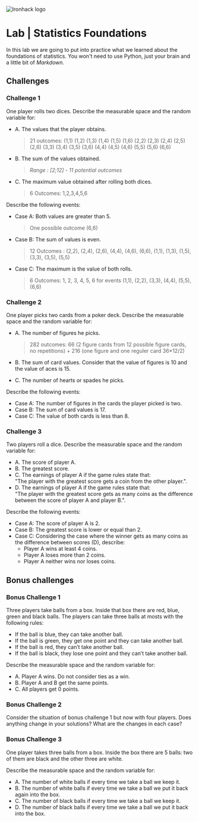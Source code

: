 ![Ironhack logo](https://i.imgur.com/1QgrNNw.png)

# Lab | Statistics Foundations
In this lab we are going to put into practice what we learned about the foundations of statistics. You won't need to use Python, just your brain and a little bit of *Markdown*. 



## Challenges
### Challenge 1
One player rolls two dices. Describe the measurable space and the random variable for:
* A. The values that the player obtains.

    >21 outcomes:
    (1,1)	(1,2)	(1,3)	(1,4)	(1,5)	(1,6)
            (2,2)	(2,3)	(2,4)	(2,5)	(2,6)
                    (3,3)	(3,4)	(3,5)	(3,6)
                            (4,4)	(4,5)	(4,6)
                                    (5,5)	(5,6)
                                            (6,6)

* B. The sum of the values obtained.
    
    >*Range : [2;12] - 11 potential outcomes*
        
* C. The maximum value obtained after rolling both dices.
    
    >6 Outcomes: 1,2,3,4,5,6

Describe the following events:
* Case A: Both values are greater than 5.
    
    >One possible outcome (6,6)  
      
* Case B: The sum of values is even.
      
     >12 Outcomes : (2,2), (2,4), (2,6), (4,4), (4,6), (6,6), (1,1), (1,3), (1,5), (3,3), (3,5), (5,5)      
        
* Case C: The maximum is the value of both rolls.
     
     >6 Outcomes: 1, 2, 3, 4, 5, 6 for events (1,1), (2,2), (3,3), (4,4), (5,5), (6,6)
        

### Challenge 2
One player picks two cards from a poker deck. Describe the measurable space and the random variable for:
* A. The number of figures he picks.
    
    >282 outcomes: 66 (2 figure cards from 12 possible figure cards, no repetitions) 
                + 216 (one figure and one reguler card 36*12/2) 
    
* B. The sum of card values. Consider that the value of figures is 10 and the value of aces is 15.
* C. The number of hearts or spades he picks.

Describe the following events:
* Case A: The number of figures in the cards the player picked is two.
* Case B: The sum of card values is 17.
* Case C: The value of both cards is less than 8.

### Challenge 3
Two players roll a dice. Describe the measurable space and the random variable for:
* A. The score of player A.
* B. The greatest score.
* C. The earnings of player A if the game rules state that:  
"The player with the greatest score gets a coin from the other player.".
* D. The earnings of player A if the game rules state that:  
"The player with the greatest score gets as many coins as the difference between the score of player A and player B.". 

Describe the following events:
* Case A: The score of player A is 2.
* Case B: The greatest score is lower or equal than 2.
* Case C: Considering the case where the winner gets as many coins as the difference between scores (D), describe: 
  * Player A wins at least 4 coins.
  * Player A loses more than 2 coins.
  * Player A neither wins nor loses coins.

## Bonus challenges
### Bonus Challenge 1
Three players take balls from a box. Inside that box there are red, blue, green and black balls. The players can take three balls at mosts with the following rules:

* If the ball is blue, they can take another ball.
* If the ball is green, they get one point and they can take another ball.
* If the ball is red, they can’t take another ball.
* If the ball is black, they lose one point and they can’t take another ball.

Describe the measurable space and the random variable for:
* A. Player A wins. Do not consider ties as a win.
* B. Player A and B get the same points.
* C. All players get 0 points.

### Bonus Challenge 2
Consider the situation of bonus challenge 1 but now with four players. Does anything change in your solutions? What are the changes in each case?

### Bonus Challenge 3
One player takes three balls from a box. Inside the box there are 5 balls: two of them are black and the other three are white. 

Describe the measurable space and the random variable for:
* A. The number of white balls if every time we take a ball we keep it.
* B. The number of white balls if every time we take a ball we put it back again into the box.
* C. The number of black balls if every time we take a ball we keep it.
* D. The number of black balls if every time we take a ball we put it back into the box.